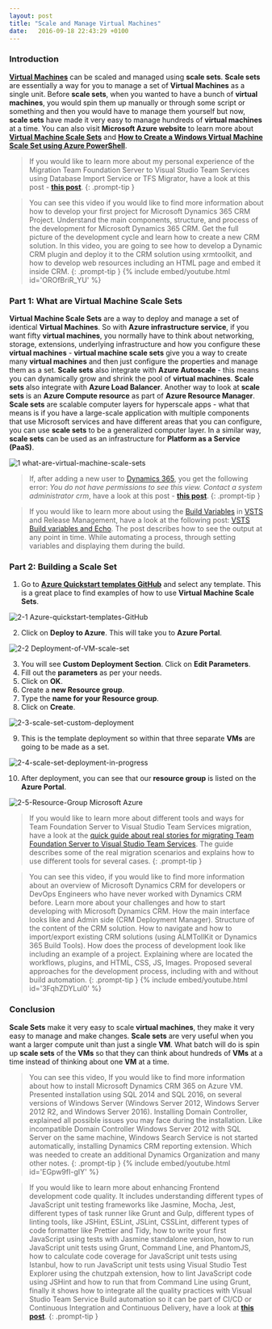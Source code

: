 ```yaml
---
layout: post
title: "Scale and Manage Virtual Machines"
date:   2016-09-18 22:43:29 +0100
---
```


### Introduction 

[**Virtual Machines**](https://mohamedradwan-devops.github.io/2015/09/21/how-to-upload-a-virtual-machine-to-the-cloud-for-microsoft-azure/) can be scaled and managed using **scale sets**. **Scale sets** are essentially a way for you to manage a set of **Virtual Machines** as a single unit. Before **scale sets**, when you wanted to have a bunch of **virtual machines**, you would spin them up manually or through some script or something and then you would have to manage them yourself but now, **scale sets** have made it very easy to manage hundreds of **virtual machines** at a time. You can also visit **Microsoft Azure website** to learn more about **[Virtual Machine Scale Sets](https://azure.microsoft.com/en-us/documentation/articles/virtual-machine-scale-sets-overview/)** and **[How to Create a Windows Virtual Machine Scale Set using Azure PowerShell](https://azure.microsoft.com/en-us/documentation/articles/virtual-machine-scale-sets-windows-create/)**.

>If you would like to learn more about my personal experience of the Migration Team Foundation Server to Visual Studio Team Services using Database Import Service or TFS Migrator, have a look at this post - [**this post**](https://mohamedradwan-devops.github.io/posts/migrating-team-foundation-server-to-visual-studio-team-services-using-database-import-service-tfs-migrator/).
{: .prompt-tip }


>You can see this video if you would like to find more information about how to develop your first project for Microsoft Dynamics 365 CRM Project. Understand the main components, structure, and process of the development for Microsoft Dynamics 365 CRM. Get the full picture of the development cycle and learn how to create a new CRM solution. In this video, you are going to see how to develop a Dynamic CRM plugin and deploy it to the CRM solution using xrmtoolkit, and how to develop web resources including an HTML page and embed it inside CRM.
{: .prompt-tip }
{% include embed/youtube.html id='OROfBriR_YU' %}

### Part 1: What are Virtual Machine Scale Sets 

**Virtual Machine Scale Sets** are a way to deploy and manage a set of identical **Virtual Machines**. So with **Azure infrastructure service**, if you want fifty **virtual machines**, you normally have to think about networking, storage, extensions, underlying infrastructure and how you configure these **virtual machines** - **virtual machine scale sets** give you a way to create many **virtual machines** and then just configure the properties and manage them as a set. **Scale sets** also integrate with **Azure Autoscale** - this means you can dynamically grow and shrink the pool of **virtual machines**. **Scale sets** also integrate with **Azure Load Balancer**. Another way to look at **scale sets** is an **Azure Compute resource** as part of **Azure Resource Manager**. **Scale sets** are scalable computer layers for hyperscale apps - what that means is if you have a large-scale application with multiple components that use Microsoft services and have different areas that you can configure, you can use **scale sets** to be a generalized computer layer. In a similar way, **scale sets** can be used as an infrastructure for **Platform as a Service (PaaS)**.

![1 what-are-virtual-machine-scale-sets](/assets/images/2016/09/What-are-Virtual-Machine-Scale-Sets-1.jpg "1 what-are-virtual-machine-scale-sets")

>If, after adding a new user to [Dynamics 365](https://dynamics.microsoft.com/en-gb/), you get the following error: *You do not have permissions to see this view. Contact a system administrator crm*, have a look at this post - [**this post**](https://mohamedradwan-devops.github.io/posts/fix-you-do-not-have-permissions-to-see-this-view-contact-a-system-administrator-crm/).
{: .prompt-tip }


>If you would like to learn more about using the [Build Variables](https://docs.microsoft.com/en-us/vsts/build-release/concepts/definitions/build/variables?tabs=batch) in [VSTS](https://www.visualstudio.com/team-services/) and Release Management, have a look at the following post: [VSTS Build variables and Echo](https://mohamedradwan-devops.github.io/posts/vsts-build-variables-and-echo/). The post describes how to see the output at any point in time. While automating a process, through setting variables and displaying them during the build.

### Part 2: Building a Scale Set 

1. Go to **[Azure Quickstart templates GitHub](https://github.com/azure/azure-quickstart-templates)** and select any template. This is a great place to find examples of how to use **Virtual Machine Scale Sets**.

![2-1 Azure-quickstart-templates-GitHub](/assets/images/2016/09/Azure-Quickstart-Templates-Github.jpg "2-1 Azure-quickstart-templates-GitHub")

2. Click on **Deploy to Azure**. This will take you to **Azure Portal**.

![2-2 Deployment-of-VM-scale-set](/assets/images/2016/09/Deployment-of-VM-Scale-Set.jpg "2-2 Deployment-of-VM-scale-set")

3. You will see **Custom Deployment Section**. Click on **Edit Parameters**.
4. Fill out the **parameters** as per your needs.
5. Click on **OK**.
6. Create a **new Resource group**.
7. Type the **name for your Resource group**.
8. Click on **Create**.

![2-3-scale-set-custom-deployment](/assets/images/2016/09/2-3-Scale-Set-Custom-Deployment.jpg "2-3-scale-set-custom-deployment")

9. This is the template deployment so within that three separate **VMs** are going to be made as a set.

![2-4-scale-set-deployment-in-progress](/assets/images/2016/09/2-4-Scale-Set-Deployment-in-Progress.jpg "2-4-scale-set-deployment-in-progress")

10. After deployment, you can see that our **resource group** is listed on the **Azure Portal**.

![2-5-Resource-Group Microsoft Azure](/assets/images/2016/09/2-5-Resource-Group.jpg "2-5-Resource-Group Microsoft Azure")

>If you would like to learn more about different tools and ways for Team Foundation Server to Visual Studio Team Services migration, have a look at the [quick guide about real stories for migrating Team Foundation Server to Visual Studio Team Services](https://mohamedradwan-devops.github.io/posts/published-a-quick-guide-about-real-stories-for-migrating-team-foundation-server-to-visual-studio-team-services/). The guide describes some of the real migration scenarios and explains how to use different tools for several cases.
{: .prompt-tip }


>You can see this video, if you would like to find more information about an overview of Microsoft Dynamics CRM for developers or DevOps Engineers who have never worked with Dynamics CRM before. Learn more about your challenges and how to start developing with Microsoft Dynamics CRM. How the main interface looks like and Admin side (CRM Deployment Manager). Structure of the content of the CRM solution. How to navigate and how to import/export existing CRM solutions (using ALMTollKit or Dynamics 365 Build Tools). How does the process of development look like including an example of a project. Explaining where are located the workflows, plugins, and HTML, CSS, JS, Images. Proposed several approaches for the development process, including with and without build automation.
{: .prompt-tip }
{% include embed/youtube.html id='3FqhZDYLul0' %}

### Conclusion 

**Scale Sets** make it very easy to scale **virtual machines**, they make it very easy to manage and make changes. **Scale sets** are very useful when you want a larger compute unit than just a single **VM**. What batch will do is spin up **scale sets** of the **VMs** so that they can think about hundreds of **VMs** at a time instead of thinking about one **VM** at a time.

>You can see this video, If you would like to find more information about how to install Microsoft Dynamics CRM 365 on Azure VM. Presented installation using SQL 2014 and SQL 2016, on several versions of Windows Server (Windows Server 2012, Windows Server 2012 R2, and Windows Server 2016). Installing Domain Controller, explained all possible issues you may face during the installation. Like incompatible Domain Controller Windows Server 2012 with SQL Server on the same machine, Windows Search Service is not started automatically, installing Dynamics CRM reporting extension. Which was needed to create an additional Dynamics Organization and many other notes.
{: .prompt-tip }
{% include embed/youtube.html id='EGpw9fI-gIY' %}


>If you would like to learn more about enhancing Frontend development code quality.
It includes understanding different types of JavaScript unit testing frameworks like Jasmine, Mocha, Jest, different types of task runner like Grunt and Gulp, different types of linting tools, like JSHint, ESLint, JSLint, CSSLint, different types of code formatter like Prettier and Tidy, how to write your first JavaScript using tests with Jasmine standalone version, how to run JavaScript unit tests using Grunt, Command Line, and PhantomJS, how to calculate code coverage for JavaScript unit tests using Istanbul, how to run JavaScript unit tests using Visual Studio Test Explorer using the chutzpah extension, how to lint JavaScript code using JSHint and how to run that from Command Line using Grunt, finally it shows how to integrate all the quality practices with Visual Studio Team Service Build automation so it can be part of CI/CD or Continuous Integration and Continuous Delivery, have a look at [**this post**](https://mohamedradwan-devops.github.io/2posts/front-end-code-quality-javascript-unit-test-and-linting-automation-with-vsts-build/).
{: .prompt-tip }
